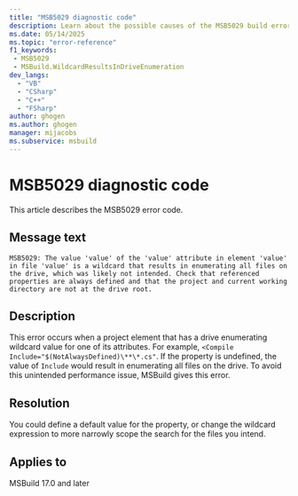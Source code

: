 ```yaml
---
title: "MSB5029 diagnostic code"
description: Learn about the possible causes of the MSB5029 build error and get troubleshooting tips.
ms.date: 05/14/2025
ms.topic: "error-reference"
f1_keywords:
 - MSB5029
 - MSBuild.WildcardResultsInDriveEnumeration
dev_langs:
  - "VB"
  - "CSharp"
  - "C++"
  - "FSharp"
author: ghogen
ms.author: ghogen
manager: mijacobs
ms.subservice: msbuild
---
```


# MSB5029 diagnostic code

<!-- :::ErrorDefinitionDescription::: -->
<!-- :::editable-content name="introDescription"::: -->
This article describes the MSB5029 error code.
<!-- :::editable-content-end::: -->

## Message text

`MSB5029: The value 'value' of the 'value' attribute in element 'value' in file 'value' is a wildcard that results in enumerating all files on the drive, which was likely not intended. Check that referenced properties are always defined and that the project and current working directory are not at the drive root.`

<!-- :::editable-content name="postOutputDescription"::: -->
<!--
{StrBegin="MSB5029: "}UE: This is a generic message that is displayed when we find a project element that has a drive enumerating wildcard value for one of its
      attributes e.g. <Compile Include="$(NotAlwaysDefined)\**\*.cs"> -- if the property is undefined, the value of Include should not result in enumerating all files on drive.
-->
## Description

This error occurs when a project element that has a drive enumerating wildcard value for one of its attributes. For example, `<Compile Include="$(NotAlwaysDefined)\**\*.cs"`. If the property is undefined, the value of `Include` would result in enumerating all files on the drive. To avoid this unintended performance issue, MSBuild gives this error.

## Resolution

You could define a default value for the property, or change the wildcard expression to more narrowly scope the search for the files you intend.
<!-- :::editable-content-end::: -->
<!-- :::ErrorDefinitionDescription-end::: -->

## Applies to

MSBuild 17.0 and later
